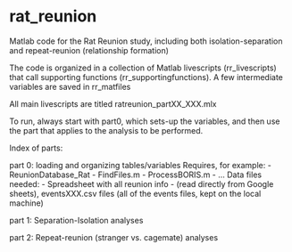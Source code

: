 # rat_reunion

Matlab code for the Rat Reunion study, including both isolation-separation and repeat-reunion (relationship formation)

The code is organized in a collection of Matlab livescripts (rr_livescripts) that call supporting functions (rr_supportingfunctions). A few intermediate variables are saved in rr_matfiles

All main livescripts are titled ratreunion_partXX_XXX.mlx

To run, always start with part0, which sets-up the variables, and then use the part that applies to the analysis to be performed.

Index of parts:

part 0: loading and organizing tables/variables
Requires, for example: - ReunionDatabase_Rat - FindFiles.m - ProcessBORIS.m - ... Data files needed: - Spreadsheet with all reunion info - (read directly from Google sheets), eventsXXX.csv files (all of the events files, kept on the local machine)

part 1: Separation-Isolation analyses

part 2: Repeat-reunion (stranger vs. cagemate) analyses
